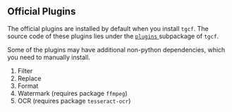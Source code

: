 
## Official Plugins

The official plugins are installed by default when you install `tgcf`. The source code of these plugins lies under the [`plugins` ](https://github.com/aahnik/tgcf/tree/main/tgcf/plugins) subpackage of `tgcf`.

Some of the plugins may have additional non-python dependencies, which you need to manually install. 

1. Filter
2. Replace
3. Format
4. Watermark (requires package `ffmpeg`)
5. OCR (requires package `tesseract-ocr`)



